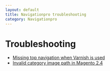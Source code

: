 ```yaml
---
layout: default
title: Navigationpro troubleshooting
category: Navigationpro
---
```


# Troubleshooting

 -  [Missing top navigation when Varnish is used](/m2/extensions/navigationpro/troubleshooting/missing-top-navigation-when-varnish-is-used/)
 -  [Invalid category image path in Magento 2.4](/m2/extensions/navigationpro/troubleshooting/invalid-category-image-path/)
